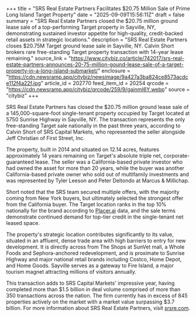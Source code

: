 +++
title = "SRS Real Estate Partners Facilitates $20.75 Million Sale of Prime Long Island Target Property"
date = "2025-09-09T15:56:11Z"
draft = false
summary = "SRS Real Estate Partners closed the $20.75 million ground lease sale of a top-performing Target property in Sayville, NY, demonstrating sustained investor appetite for high-quality, credit-backed retail assets in strategic locations."
description = "SRS Real Estate Partners closes $20.75M Target ground lease sale in Sayville, NY. Calvin Short brokers rare free-standing Target property transaction with 14-year lease remaining."
source_link = "https://www.citybiz.co/article/742017/srs-real-estate-partners-announces-20-75-million-gound-lease-sale-of-a-target-property-in-a-long-island-submarket/"
enclosure = "https://cdn.newsramp.app/citybiz/newsimage/9a427a3ba824ce8573acdce112f4a22f.jpg"
article_id = 202770
feed_item_id = 20254
qrcode = "https://cdn.newsramp.app/citybiz/qrcode/259/9/gainmI6Y.webp"
source = "citybiz"
+++

<p>SRS Real Estate Partners has closed the $20.75 million ground lease sale of a 145,000-square-foot single-tenant property occupied by Target located at 5750 Sunrise Highway in Sayville, NY. The transaction represents the only free-standing Target sale nationally in the past three years, according to Calvin Short of SRS Capital Markets, who represented the seller alongside Jeff Christian of First Street, Inc.</p><p>The property, built in 2014 and situated on 12.14 acres, features approximately 14 years remaining on Target's absolute triple net, corporate-guaranteed lease. The seller was a California-based private investor who had owned the asset for more than 20 years, while the buyer was another California-based private owner who sold out of multifamily investments and was represented by Tyler Leeson and Peter Deltondo at Marcus & Millichap.</p><p>Short noted that the SRS team secured multiple offers, with the majority coming from New York buyers, but ultimately selected the strongest offer from the California buyer. The Target location ranks in the top 10% nationally for the brand according to <a href="https://placer.ai" rel="nofollow" target="_blank">Placer.ai</a> data, and the sale terms demonstrate continued demand for top-tier credit in the single-tenant net leased space.</p><p>The property's strategic location contributes significantly to its value, situated in an affluent, dense trade area with high barriers to entry for new development. It is directly across from The Shops at SunVet mall, a Whole Foods and Sephora-anchored redevelopment, and is proximate to Sunrise Highway and major national retail brands including Costco, Home Depot, and Home Goods. Sayville serves as a gateway to Fire Island, a major tourism magnet attracting millions of visitors annually.</p><p>This transaction adds to SRS Capital Markets' impressive year, having completed more than $1.5 billion in deal volume comprised of more than 350 transactions across the nation. The firm currently has in excess of 845 properties actively on the market with a market value surpassing $3.7 billion. For more information about SRS Real Estate Partners, visit <a href="https://srsre.com" rel="nofollow" target="_blank">srsre.com</a>.</p>